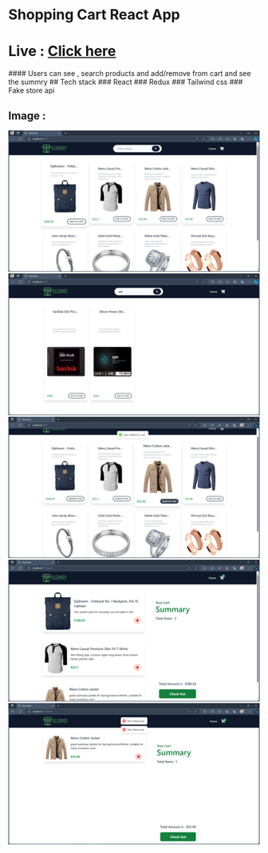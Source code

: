 # Shopping Cart React App 
<h1>Live : <a href="https://shopping-cart-reactjs-app.netlify.app/">Click here</a></h1>
#### Users can see , search products and add/remove from cart and see the summry
## Tech stack
### React
### Redux
### Tailwind css
### Fake store api

## Image : 
<img src='./Pics/Screenshot (466).png'/> 

<img src='./Pics/Screenshot (467).png'/> 

<img src='./Pics/Screenshot (394).png'/> 

<img src='./Pics/Screenshot (396).png'/> 

<img src='./Pics/Screenshot (397).png'/> 
